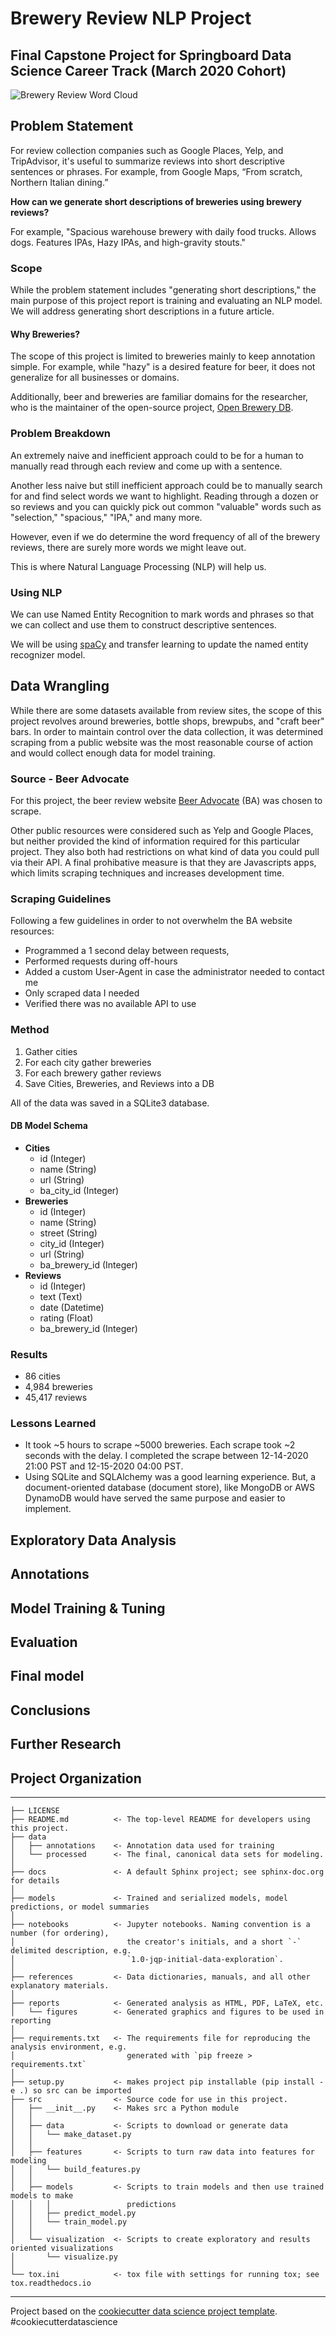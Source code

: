 # Brewery Review NLP Project

## Final Capstone Project for Springboard Data Science Career Track (March 2020 Cohort)

![Brewery Review Word Cloud](reports/figures/word-cloud-beer-mug.png)

## Problem Statement

For review collection companies such as Google Places, Yelp, and TripAdvisor, it's useful to summarize reviews into short descriptive sentences or phrases. For example, from Google Maps, “From scratch, Northern Italian dining.”

**How can we generate short descriptions of breweries using brewery reviews?**

For example, "Spacious warehouse brewery with daily food trucks. Allows dogs. Features IPAs, Hazy IPAs, and high-gravity stouts."

### Scope

While the problem statement includes "generating short descriptions," the main purpose of this project report is training and evaluating an NLP model. We will address generating short descriptions in a future article.

#### Why Breweries?

The scope of this project is limited to breweries mainly to keep annotation simple. For example, while "hazy" is a desired feature for beer, it does not generalize for all businesses or domains.

Additionally, beer and breweries are familiar domains for the researcher, who is the maintainer of the open-source project, [Open Brewery DB](https://www.openbrewerydb.org/).

### Problem Breakdown

An extremely naive and inefficient approach could to be for a human to manually read through each review and come up with a sentence.

Another less naive but still inefficient approach could be to manually search for and find select words we want to highlight. Reading through a dozen or so reviews and you can quickly pick out common "valuable" words such as "selection," "spacious," "IPA," and many more.

However, even if we do determine the word frequency of all of the brewery reviews, there are surely more words we might leave out.

This is where Natural Language Processing (NLP) will help us.

### Using NLP

We can use Named Entity Recognition to mark words and phrases so that we can collect and use them to construct descriptive sentences.

We will be using [spaCy](https://spacy.io/) and transfer learning to update the named entity recognizer model.

## Data Wrangling

While there are some datasets available from review sites, the scope of this project revolves around breweries, bottle shops, brewpubs, and "craft beer" bars. In order to maintain control over the data collection, it was determined scraping from a public website was the most reasonable course of action and would collect enough data for model training.

### Source - Beer Advocate

For this project, the beer review website [Beer Advocate](https://www.beeradvocate.com) (BA) was chosen to scrape.

Other public resources were considered such as Yelp and Google Places, but neither provided the kind of information required for this particular project. They also both had restrictions on  what kind of data you could pull via their API. A final prohibative measure is that they are Javascripts apps, which limits scraping techniques and increases development time.

### Scraping Guidelines

Following a few guidelines in order to not overwhelm the BA website resources:

* Programmed a 1 second delay between requests,
* Performed requests during off-hours
* Added a custom User-Agent in case the administrator needed to contact me
* Only scraped data I needed
* Verified there was no available API to use

### Method

1. Gather cities
2. For each city gather breweries
3. For each brewery gather reviews
4. Save Cities, Breweries, and Reviews into a DB

All of the data was saved in a SQLite3 database.

#### DB Model Schema

* **Cities**
  * id (Integer)
  * name (String)
  * url (String)
  * ba_city_id (Integer)
* **Breweries**
  * id (Integer)
  * name (String)
  * street (String)
  * city_id (Integer)
  * url (String)
  * ba_brewery_id (Integer)
* **Reviews**
  * id (Integer)
  * text (Text)
  * date (Datetime)
  * rating (Float)
  * ba_brewery_id (Integer)

### Results

* 86 cities
* 4,984 breweries
* 45,417 reviews

### Lessons Learned

* It took ~5 hours to scrape ~5000 breweries. Each scrape took ~2 seconds with the delay. I completed the scrape between 12-14-2020 21:00 PST and 12-15-2020 04:00 PST.
* Using SQLite and SQLAlchemy was a good learning experience. But, a document-oriented database (document store), like MongoDB or AWS DynamoDB would have served the same purpose and easier to implement.

## Exploratory Data Analysis

## Annotations

## Model Training & Tuning

## Evaluation

## Final model

## Conclusions

## Further Research

## Project Organization

------------

    ├── LICENSE
    ├── README.md          <- The top-level README for developers using this project.
    ├── data
    │   ├── annotations    <- Annotation data used for training
    │   └── processed      <- The final, canonical data sets for modeling.
    │
    ├── docs               <- A default Sphinx project; see sphinx-doc.org for details
    │
    ├── models             <- Trained and serialized models, model predictions, or model summaries
    │
    ├── notebooks          <- Jupyter notebooks. Naming convention is a number (for ordering),
    │                         the creator's initials, and a short `-` delimited description, e.g.
    │                         `1.0-jqp-initial-data-exploration`.
    │
    ├── references         <- Data dictionaries, manuals, and all other explanatory materials.
    │
    ├── reports            <- Generated analysis as HTML, PDF, LaTeX, etc.
    │   └── figures        <- Generated graphics and figures to be used in reporting
    │
    ├── requirements.txt   <- The requirements file for reproducing the analysis environment, e.g.
    │                         generated with `pip freeze > requirements.txt`
    │
    ├── setup.py           <- makes project pip installable (pip install -e .) so src can be imported
    ├── src                <- Source code for use in this project.
    │   ├── __init__.py    <- Makes src a Python module
    │   │
    │   ├── data           <- Scripts to download or generate data
    │   │   └── make_dataset.py
    │   │
    │   ├── features       <- Scripts to turn raw data into features for modeling
    │   │   └── build_features.py
    │   │
    │   ├── models         <- Scripts to train models and then use trained models to make
    │   │   │                 predictions
    │   │   ├── predict_model.py
    │   │   └── train_model.py
    │   │
    │   └── visualization  <- Scripts to create exploratory and results oriented visualizations
    │       └── visualize.py
    │
    └── tox.ini            <- tox file with settings for running tox; see tox.readthedocs.io

------------

Project based on the [cookiecutter data science project template](https://drivendata.github.io/cookiecutter-data-science/). #cookiecutterdatascience
